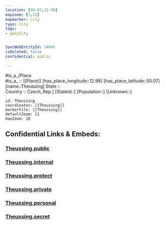 ```yaml
---
location: [50.07,12.98] 
mapzoom: [7,12] 
mapmarker: city 
type: City
tags:
- geo/City


SpocWebEntityId: 34845
isDeleted: false
confidential: public

---
```

#is_a_/Place  
#is_a_ :: [[Place]] 
[has_place_longitude::12.98] 
[has_place_latitude::50.07] 
[name::Theussing] 
State ::  
Country :: Czech_Rep.] 
[StateId::] 
[Population::] 
[Unknown::] 


```leaflet
id: Theussing
coordinates: [[Theussing]] 
markerFile: [[Theussing]] 
defaultZoom: 11 
maxZoom: 18
```


## Confidential Links & Embeds: 

### [Theussing.public](/_public/\Earth\Continent\Europe\Europe~Central\Czech_Republic\regions~Czech_Republic\Karlovarský\CityTheussing.public.md) 

### [Theussing.internal](/_internal/\Earth\Continent\Europe\Europe~Central\Czech_Republic\regions~Czech_Republic\Karlovarský\CityTheussing.internal.md) 

### [Theussing.protect](/_protect/\Earth\Continent\Europe\Europe~Central\Czech_Republic\regions~Czech_Republic\Karlovarský\CityTheussing.protect.md) 

### [Theussing.private](/_private/\Earth\Continent\Europe\Europe~Central\Czech_Republic\regions~Czech_Republic\Karlovarský\CityTheussing.private.md) 

### [Theussing.personal](/_personal/\Earth\Continent\Europe\Europe~Central\Czech_Republic\regions~Czech_Republic\Karlovarský\CityTheussing.personal.md) 

### [Theussing.secret](/_secret/\Earth\Continent\Europe\Europe~Central\Czech_Republic\regions~Czech_Republic\Karlovarský\CityTheussing.secret.md)

